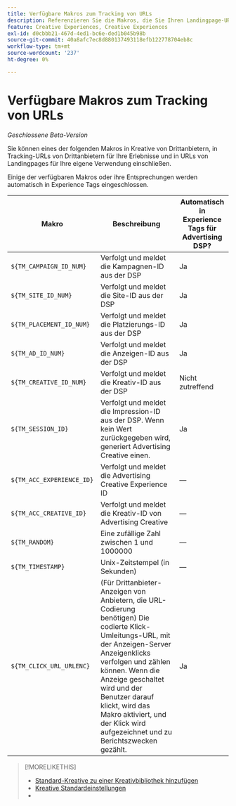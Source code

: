 ```yaml
---
title: Verfügbare Makros zum Tracking von URLs
description: Referenzieren Sie die Makros, die Sie Ihren Landingpage-URLs, Tracking-URLs und Kreativen von Drittanbietern hinzufügen können.
feature: Creative Experiences, Creative Experiences
exl-id: d0cbbb21-467d-4ed1-bc6e-ded1b045b98b
source-git-commit: 40a8afc7ec8d880137493118efb122778704eb8c
workflow-type: tm+mt
source-wordcount: '237'
ht-degree: 0%

---
```


# Verfügbare Makros zum Tracking von URLs

*Geschlossene Beta-Version*

<!-- More feature metadata??? -->

Sie können eines der folgenden Makros in Kreative von Drittanbietern, in Tracking-URLs von Drittanbietern für Ihre Erlebnisse und in URLs von Landingpages für Ihre eigene Verwendung einschließen.

Einige der verfügbaren Makros oder ihre Entsprechungen werden automatisch in Experience Tags eingeschlossen.

<!-- Later: 

| Macro | Description | Automatically in experience tags for Advertising DSP? | Automatically in experience tags for [!DNL Google Campaign Manager 360]? |
| --- | --- | --- | --- |
| `${TM_CAMPAIGN_ID_NUM}` | Tracks and reports the campaign ID from the DSP | Yes | No, but tags include the equivalent [!DNL Google Campaign Manager 360] macro `%ebuy!` |
| `${TM_SITE_ID_NUM}` | Tracks and reports the site ID from the DSP | Yes | No, but tags include the equivalent [!DNL Google Campaign Manager 360] macro `%esid!` |
| `${TM_PLACEMENT_ID_NUM}` | Tracks and reports the placement ID from the DSP | Yes | No, but tags include the equivalent [!DNL Google Campaign Manager 360] macro `%epid!` |
| `${TM_AD_ID_NUM}` | Tracks and reports the ad ID from the DSP | Yes | No, but tags include the equivalent [!DNL Google Campaign Manager 360] macro `%eaid!` |
| `${TM_CREATIVE_ID_NUM}` | Tracks and reports the creative ID from the DSP | N/A | No, but tags include the equivalent [!DNL Google Campaign Manager 360] macro `%ecid!` |
| `${TM_SESSION_ID}` | Tracks and reports the impression ID from the DSP. If a value isn't returned, Advertising Creative generates one. | Yes | &mdash; |
| `${TM_ACC_EXPERIENCE_ID}` | Tracks and reports the Advertising Creative experience ID | &mdash; | &mdash; |
| `${TM_ACC_CREATIVE_ID}` | Tracks and reports the Advertising Creative creative ID | &mdash; | &mdash; |
| `${TM_RANDOM}` | A random number between 1 and 1000000 | &mdash; | &mdash; |
| `${TM_TIMESTAMP}` | The Unix Timestamp (in seconds) | &mdash; | &mdash; |
| `${TM_CLICK_URL_URLENC}` | (For third-party ads from vendors who require URL encoding) The encoded click redirect URL, which enables ad servers to track and count ad clicks. When the ad is served and the user clicks on it, the macro is activated, and the click is recorded and counted for reporting purposes. | Yes | &mdash; |

-->

| Makro | Beschreibung | Automatisch in Experience Tags für Advertising DSP? |
| --- | --- | --- |
| `${TM_CAMPAIGN_ID_NUM}` | Verfolgt und meldet die Kampagnen-ID aus der DSP | Ja |
| `${TM_SITE_ID_NUM}` | Verfolgt und meldet die Site-ID aus der DSP | Ja |
| `${TM_PLACEMENT_ID_NUM}` | Verfolgt und meldet die Platzierungs-ID aus der DSP | Ja |
| `${TM_AD_ID_NUM}` | Verfolgt und meldet die Anzeigen-ID aus der DSP | Ja |
| `${TM_CREATIVE_ID_NUM}` | Verfolgt und meldet die Kreativ-ID aus der DSP | Nicht zutreffend |
| `${TM_SESSION_ID}` | Verfolgt und meldet die Impression-ID aus der DSP. Wenn kein Wert zurückgegeben wird, generiert Advertising Creative einen. | Ja |
| `${TM_ACC_EXPERIENCE_ID}` | Verfolgt und meldet die Advertising Creative Experience ID | — |
| `${TM_ACC_CREATIVE_ID}` | Verfolgt und meldet die Kreativ-ID von Advertising Creative | — |
| `${TM_RANDOM}` | Eine zufällige Zahl zwischen 1 und 1000000 | — |
| `${TM_TIMESTAMP}` | Unix-Zeitstempel (in Sekunden) | — |
| `${TM_CLICK_URL_URLENC}` | (Für Drittanbieter-Anzeigen von Anbietern, die URL-Codierung benötigen) Die codierte Klick-Umleitungs-URL, mit der Anzeigen-Server Anzeigenklicks verfolgen und zählen können. Wenn die Anzeige geschaltet wird und der Benutzer darauf klickt, wird das Makro aktiviert, und der Klick wird aufgezeichnet und zu Berichtszwecken gezählt. | Ja |

>[!MORELIKETHIS]
>
>* [Standard-Kreative zu einer Kreativbibliothek hinzufügen](/help/creative/creative-libraries/creative-add-standard.md#creative-add-third-party)
>* [Kreative Standardeinstellungen](/help/creative/creative-libraries/creative-settings-standard.md#creative-settings-third-party)
>* 
